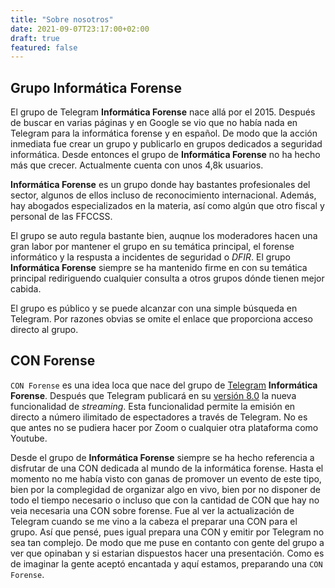 ```yaml
---
title: "Sobre nosotros"
date: 2021-09-07T23:17:00+02:00
draft: true
featured: false
---
```


## Grupo Informática Forense

El grupo de Telegram **Informática Forense** nace allá por el 2015. Después de buscar en varias páginas y en Google se vio que no había nada en Telegram para la informática forense y en español. De modo que la acción inmediata fue crear un grupo y publicarlo en grupos dedicados a seguridad informática. Desde entonces el grupo de **Informática Forense** no ha hecho más que crecer. Actualmente cuenta con unos 4,8k usuarios.

**Informática Forense** es un grupo donde hay bastantes profesionales del sector, algunos de ellos incluso de reconocimiento internacional. Además, hay abogados especializados en la materia, así como algún que otro fiscal y personal de las FFCCSS.

El grupo se auto regula bastante bien, auqnue los moderadores hacen una gran labor por mantener el grupo en su temática principal, el forense informático y la respusta a incidentes de seguridad o _DFIR_. El grupo **Informática Forense** siempre se ha mantenido firme en con su temática principal rediriguendo cualquier consulta a otros grupos dónde tienen mejor cabida.

El grupo es público y se puede alcanzar con una simple búsqueda en Telegram. Por razones obvias se omite el enlace que proporciona acceso directo al grupo.

## CON Forense

`CON Forense` es una idea loca que nace del grupo de [Telegram](https://telegram.org/) **Informática Forense**. Después que Telegram publicará en su [versión 8.0](https://telegram.org/blog/live-streams-forwarding-next-channel/es) la nueva funcionalidad de _streaming_. Esta funcionalidad permite la emisión en directo a número ilimitado de espectadores a través de Telegram. No es que antes no se pudiera hacer por Zoom o cualquier otra plataforma como Youtube.

Desde el grupo de **Informática Forense** siempre se ha hecho referencia a disfrutar de una CON dedicada al mundo de la informática forense. Hasta el momento no me había visto con ganas de promover un evento de este tipo, bien por la complegidad de organizar algo en vivo, bien por no disponer de todo el tiempo necesario o incluso que con la cantidad de CON que hay no veia necesaria una CON sobre forense. Fue al ver la actualización de Telegram cuando se me vino a la cabeza el preparar una CON para el grupo. Así que pensé, pues igual prepara una CON y emitir por Telegram no sea tan complejo. De modo que me puse en contanto con gente del grupo a ver que opinaban y si estarian dispuestos hacer una presentación. Como es de imaginar la gente aceptó encantada y aquí estamos, preparando una `CON Forense`.
